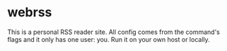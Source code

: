 # webrss

This is a personal RSS reader site. All config comes from the command's flags and it only has one user: you. Run it on your own host or locally.
